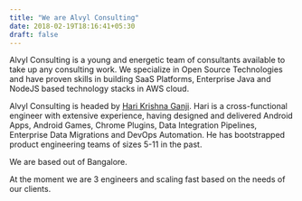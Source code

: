 ```yaml
---
title: "We are Alvyl Consulting"
date: 2018-02-19T18:16:41+05:30
draft: false
---
```



Alvyl Consulting is a young and energetic team of consultants available to take up any consulting work. 
We specialize in Open Source Technologies and have proven skills in building SaaS Platforms, Enterprise Java and NodeJS based technology stacks in AWS cloud.

Alvyl Consulting is headed by [Hari Krishna Ganji](https://www.linkedin.com/in/harikrishnaganji/). Hari is a cross-functional engineer with extensive experience, having designed and delivered Android Apps, Android Games, Chrome Plugins, Data Integration Pipelines, Enterprise Data Migrations and DevOps Automation. He has bootstrapped product engineering teams of sizes 5-11 in the past.

We are based out of Bangalore. 

At the moment we are 3 engineers and scaling fast based on the needs of our clients. 



